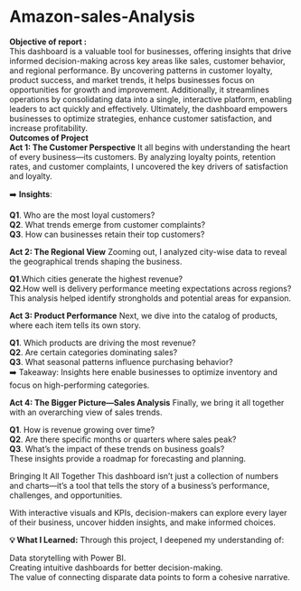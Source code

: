 # Amazon-sales-Analysis
**Objective of report :**<br/>
This dashboard is a valuable tool for businesses, offering insights that drive informed decision-making across key areas like sales, customer behavior, and regional performance. By uncovering patterns in customer loyalty, product success, and market trends, it helps businesses focus on opportunities for growth and improvement. Additionally, it streamlines operations by consolidating data into a single, interactive platform, enabling leaders to act quickly and effectively. Ultimately, the dashboard empowers businesses to optimize strategies, enhance customer satisfaction, and increase profitability.<br/>
**Outcomes of Project**<br/>
**Act 1: The Customer Perspective**
It all begins with understanding the heart of every business—its customers. By analyzing loyalty points, retention rates, and customer complaints, I uncovered the key drivers of satisfaction and loyalty.

➡️ **Insights**:

**Q1**. Who are the most loyal customers?<br/>
**Q2**. What trends emerge from customer complaints?<br/>
**Q3**. How can businesses retain their top customers?<br/>

**Act 2: The Regional View**
Zooming out, I analyzed city-wise data to reveal the geographical trends shaping the business.

**Q1**.Which cities generate the highest revenue?<br/>
**Q2**.How well is delivery performance meeting expectations across regions?<br/>
This analysis helped identify strongholds and potential areas for expansion.<br/>

**Act 3: Product Performance**
Next, we dive into the catalog of products, where each item tells its own story.

**Q1**. Which products are driving the most revenue?<br/>
**Q2**. Are certain categories dominating sales?<br/>
**Q3**. What seasonal patterns influence purchasing behavior?<br/>
➡️ Takeaway: Insights here enable businesses to optimize inventory and focus on high-performing categories.

**Act 4: The Bigger Picture—Sales Analysis**
Finally, we bring it all together with an overarching view of sales trends.

**Q1**. How is revenue growing over time?<br/>
**Q2**. Are there specific months or quarters where sales peak?<br/>
**Q3**. What’s the impact of these trends on business goals?<br/>
These insights provide a roadmap for forecasting and planning.

Bringing It All Together
This dashboard isn’t just a collection of numbers and charts—it’s a tool that tells the story of a business’s performance, challenges, and opportunities.

With interactive visuals and KPIs, decision-makers can explore every layer of their business, uncover hidden insights, and make informed choices.

**💡 What I Learned:**
Through this project, I deepened my understanding of:

Data storytelling with Power BI.<br/>
Creating intuitive dashboards for better decision-making.<br/>
The value of connecting disparate data points to form a cohesive narrative.
